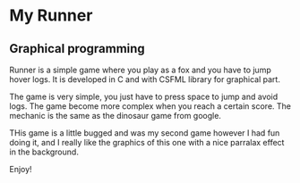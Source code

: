 # My Runner

## Graphical programming

Runner is a simple game where you play as a fox and you have to jump hover logs. It is developed in C and with CSFML library for graphical part.

The game is very simple, you just have to press space to jump and avoid logs. The game become more complex when you reach a certain score. The mechanic is the same as the dinosaur game from google.

THis game is a little bugged and was my second game however I had fun doing it, and I really like the graphics of this one with a nice parralax effect in the background.

Enjoy!